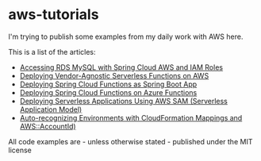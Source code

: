 aws-tutorials
==============================
I'm trying to publish some examples from my daily work with AWS here.

This is a list of the articles:
* [Accessing RDS MySQL with Spring Cloud AWS and IAM Roles](https://masteringaws.gulden.consulting/2018/11/accessing-rds-mysql-with-spring-cloud.html)
* [Deploying Vendor-Agnostic Serverless Functions on AWS](https://masteringaws.gulden.consulting/2019/01/spring-cloud-function-aws.html)
* [Deploying Spring Cloud Functions as Spring Boot App](https://masteringaws.gulden.consulting/2019/02/spring-cloud-functions-spring-boot.html)
* [Deploying Spring Cloud Functions on Azure Functions](https://masteringaws.gulden.consulting/2019/03/spring-cloud-functions-azure.html)
* [Deploying Serverless Applications Using AWS SAM (Serverless Application Model)](https://masteringaws.gulden.consulting/2019/07/sam-local.html)
* [Auto-recognizing Environments with CloudFormation Mappings and AWS::AccountId)](https://masteringaws.gulden.consulting/2019/11/auto-recognizing-environments-cloudformation.html)



All code examples are - unless otherwise stated - published under the MIT license